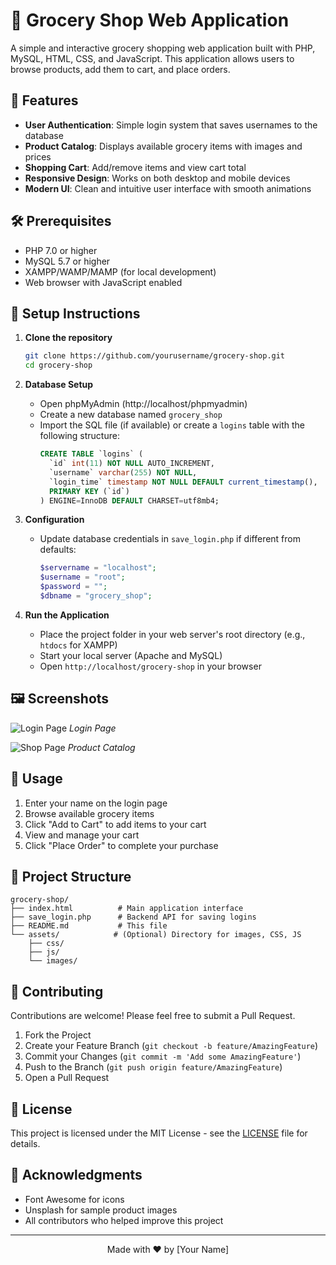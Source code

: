 # 🛒 Grocery Shop Web Application

A simple and interactive grocery shopping web application built with PHP, MySQL, HTML, CSS, and JavaScript. This application allows users to browse products, add them to cart, and place orders.

## 🚀 Features

- **User Authentication**: Simple login system that saves usernames to the database
- **Product Catalog**: Displays available grocery items with images and prices
- **Shopping Cart**: Add/remove items and view cart total
- **Responsive Design**: Works on both desktop and mobile devices
- **Modern UI**: Clean and intuitive user interface with smooth animations

## 🛠️ Prerequisites

- PHP 7.0 or higher
- MySQL 5.7 or higher
- XAMPP/WAMP/MAMP (for local development)
- Web browser with JavaScript enabled

## 🚦 Setup Instructions

1. **Clone the repository**
   ```bash
   git clone https://github.com/yourusername/grocery-shop.git
   cd grocery-shop
   ```

2. **Database Setup**
   - Open phpMyAdmin (http://localhost/phpmyadmin)
   - Create a new database named `grocery_shop`
   - Import the SQL file (if available) or create a `logins` table with the following structure:
     ```sql
     CREATE TABLE `logins` (
       `id` int(11) NOT NULL AUTO_INCREMENT,
       `username` varchar(255) NOT NULL,
       `login_time` timestamp NOT NULL DEFAULT current_timestamp(),
       PRIMARY KEY (`id`)
     ) ENGINE=InnoDB DEFAULT CHARSET=utf8mb4;
     ```

3. **Configuration**
   - Update database credentials in `save_login.php` if different from defaults:
     ```php
     $servername = "localhost";
     $username = "root";
     $password = "";
     $dbname = "grocery_shop";
     ```

4. **Run the Application**
   - Place the project folder in your web server's root directory (e.g., `htdocs` for XAMPP)
   - Start your local server (Apache and MySQL)
   - Open `http://localhost/grocery-shop` in your browser

## 🖼️ Screenshots

![Login Page](screenshots/login.png)
*Login Page*

![Shop Page](screenshots/shop.png)
*Product Catalog*

## 📝 Usage

1. Enter your name on the login page
2. Browse available grocery items
3. Click "Add to Cart" to add items to your cart
4. View and manage your cart
5. Click "Place Order" to complete your purchase

## 📂 Project Structure

```
grocery-shop/
├── index.html          # Main application interface
├── save_login.php      # Backend API for saving logins
├── README.md           # This file
└── assets/            # (Optional) Directory for images, CSS, JS
    ├── css/
    ├── js/
    └── images/
```

## 🤝 Contributing

Contributions are welcome! Please feel free to submit a Pull Request.

1. Fork the Project
2. Create your Feature Branch (`git checkout -b feature/AmazingFeature`)
3. Commit your Changes (`git commit -m 'Add some AmazingFeature'`)
4. Push to the Branch (`git push origin feature/AmazingFeature`)
5. Open a Pull Request

## 📄 License

This project is licensed under the MIT License - see the [LICENSE](LICENSE) file for details.

## 🙏 Acknowledgments

- Font Awesome for icons
- Unsplash for sample product images
- All contributors who helped improve this project

---

<div align="center">
  Made with ❤️ by [Your Name]
</div>
